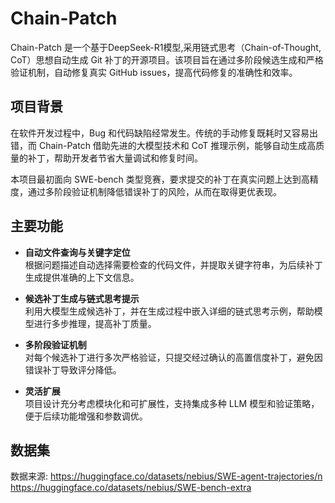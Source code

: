 # Chain-Patch

Chain-Patch 是一个基于DeepSeek-R1模型,采用链式思考（Chain-of-Thought, CoT）思想自动生成 Git 补丁的开源项目。该项目旨在通过多阶段候选生成和严格验证机制，自动修复真实 GitHub issues，提高代码修复的准确性和效率。

## 项目背景

在软件开发过程中，Bug 和代码缺陷经常发生。传统的手动修复既耗时又容易出错，而 Chain-Patch 借助先进的大模型技术和 CoT 推理示例，能够自动生成高质量的补丁，帮助开发者节省大量调试和修复时间。

本项目最初面向 SWE-bench 类型竞赛，要求提交的补丁在真实问题上达到高精度，通过多阶段验证机制降低错误补丁的风险，从而在取得更优表现。

## 主要功能

- **自动文件查询与关键字定位**  
  根据问题描述自动选择需要检查的代码文件，并提取关键字符串，为后续补丁生成提供准确的上下文信息。

- **候选补丁生成与链式思考提示**  
  利用大模型生成候选补丁，并在生成过程中嵌入详细的链式思考示例，帮助模型进行多步推理，提高补丁质量。

- **多阶段验证机制**  
  对每个候选补丁进行多次严格验证，只提交经过确认的高置信度补丁，避免因错误补丁导致评分降低。

- **灵活扩展**  
  项目设计充分考虑模块化和可扩展性，支持集成多种 LLM 模型和验证策略，便于后续功能增强和参数调优。

## 数据集

数据来源:
https://huggingface.co/datasets/nebius/SWE-agent-trajectories/n
https://huggingface.co/datasets/nebius/SWE-bench-extra
